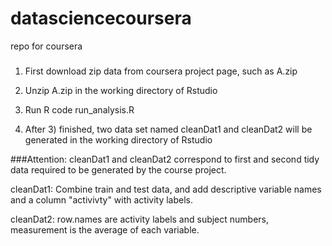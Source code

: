 datasciencecoursera
===================

repo for coursera
### 
1) First download zip data from coursera project page, such as A.zip

2) Unzip A.zip in the working directory of Rstudio

3) Run R code run_analysis.R

4) After 3) finished, two data set named cleanDat1 and cleanDat2 will be generated in the working directory of Rstudio

###Attention:
cleanDat1 and cleanDat2 correspond to first and second tidy data required to be generated by the course project.

cleanDat1: Combine train and test data, and add descriptive variable names and a column "activivty" with activity labels.

cleanDat2: row.names are activity labels and subject numbers, measurement is the average of each variable.
